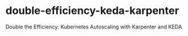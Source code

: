 # double-efficiency-keda-karpenter
Double the Efficiency: Kubernetes Autoscaling with Karpenter and KEDA
